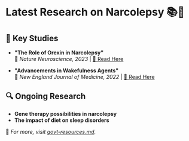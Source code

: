 # Latest Research on Narcolepsy 📚🔬

## 🧠 **Key Studies**
- **"The Role of Orexin in Narcolepsy"**  
  📖 *Nature Neuroscience, 2023* | [🔗 Read Here](https://www.nature.com/articles/s41593-023-01011-x)

- **"Advancements in Wakefulness Agents"**  
  📖 *New England Journal of Medicine, 2022* | [🔗 Read Here](https://www.nejm.org/doi/full/10.1056/NEJMoa2200134)

## 🔍 **Ongoing Research**
- **Gene therapy possibilities in narcolepsy**  
- **The impact of diet on sleep disorders**

📌 *For more, visit [govt-resources.md](govt-resources.md).*
